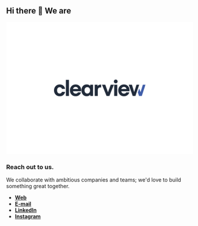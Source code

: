 ## Hi there 👋 We are

![image](https://github.com/clearview/.github/blob/main/profile/img/Clear_View_Logo_Dark.svg)


<!--

**Here are some ideas to get you started:**

🙋‍♀️ A short introduction - what is your organization all about?
🌈 Contribution guidelines - how can the community get involved?
👩‍💻 Useful resources - where can the community find your docs? Is there anything else the community should know?
🍿 Fun facts - what does your team eat for breakfast?
🧙 Remember, you can do mighty things with the power of [Markdown](https://docs.github.com/github/writing-on-github/getting-started-with-writing-and-formatting-on-github/basic-writing-and-formatting-syntax)
-->

### **Reach out to us.**
We collaborate with ambitious companies and teams; we'd love to build something great together.
  -   **[Web](    https://clearview.team)**
  -   **[E-mail](mailto:info@clearview.team)**
  -   **[LinkedIn](https://www.linkedin.com/company/clearview-team/)**
  -   **[Instagram](https://www.instagram.com/clearview.team)**
